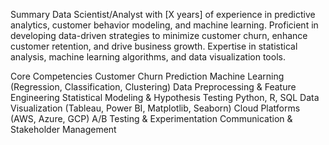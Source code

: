 Summary
Data Scientist/Analyst with [X years] of experience in predictive analytics, customer behavior modeling, and machine learning. Proficient in developing data-driven strategies to minimize customer churn, enhance customer retention, and drive business growth. Expertise in statistical analysis, machine learning algorithms, and data visualization tools.

Core Competencies
Customer Churn Prediction
Machine Learning (Regression, Classification, Clustering)
Data Preprocessing & Feature Engineering
Statistical Modeling & Hypothesis Testing
Python, R, SQL
Data Visualization (Tableau, Power BI, Matplotlib, Seaborn)
Cloud Platforms (AWS, Azure, GCP)
A/B Testing & Experimentation
Communication & Stakeholder Management
